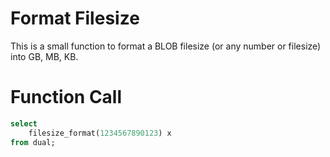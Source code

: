 # Format Filesize
This is a small function to format a BLOB filesize (or any number or filesize) into GB, MB, KB. 

# Function Call
```sql
select
	filesize_format(1234567890123) x
from dual;
```

